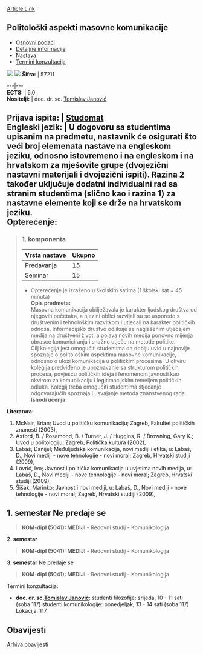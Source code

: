 [Article Link](https://www.fhs.hr/predmet/pamk_a)

## Politološki aspekti masovne komunikacije
  * [Osnovni podaci](https://www.fhs.hr/predmet/pamk_a#v1id-523795_266313_1_0 "Osnovni podaci")
  * [Detaljne informacije](https://www.fhs.hr/predmet/pamk_a#v1id-523795_266313_1_1 "Detaljne informacije")
  * [Nastava](https://www.fhs.hr/predmet/pamk_a#v1id-523795_266313_1_2 "Nastava")
  * [Termini konzultacija](https://www.fhs.hr/predmet/pamk_a#v1id-523795_266313_1_3 "Termini konzultacija")


[![](https://www.fhs.hr/img/flags/gif/hr.gif)](https://www.fhs.hr/predmet/pamk_a) [![](https://www.fhs.hr/img/flags/gif/gb.gif)](https://www.fhs.hr/en/course/mcpa)
**Šifra:** |  57211  
  
---|---  
**ECTS:** |  5.0   
**Nositelji:** |  doc. dr. sc. [Tomislav Janović](https://www.fhs.hr/djelatnik/tomislav.janovic)   
  
**Prijava ispita:** |  [Studomat](http://www.isvu.hr/studomat)  
**Engleski jezik:** |  U dogovoru sa studentima upisanim na predmetu, nastavnik će osigurati što veći broj elemenata nastave na engleskom jeziku, odnosno istovremeno i na engleskom i na hrvatskom za mješovite grupe (dvojezični nastavni materijali i dvojezični ispiti). Razina 2 također uključuje dodatni individualni rad sa stranim studentima (slično kao i razina 1) za nastavne elemente koji se drže na hrvatskom jeziku.   
**Opterećenje:**  
---  
> ### 1. komponenta
> | Vrsta nastave | Ukupno  
> ---|---  
> Predavanja | 15  
> Seminar | 15  
> * Opterećenje je izraženo u školskim satima (1 školski sat = 45 minuta)   
**Opis predmeta:**  
> Masovna komunikacija obilježavala je karakter ljudskog društva od njegovih početaka, a njezini oblici razvijali su se usporedo s društvenim i tehnološkim razvitkom i utjecali na karakter političkih odnosa. Informacijsko društvo odlikuje se naglašenim utjecajem medija na društveni život, a pojava novih medija ponovno mijenja obrasce komuniciranja i snažno utječe na metode politike.   
>  Cilj kolegija jest omogućiti studentima da dobiju uvid u najnovije spoznaje o politološkim aspektima masovne komunikacije, odnosno o ulozi komunikacija u političkim procesima. U okviru kolegija predviđeno je upoznavanje sa strukturom političkih procesa, povješću političkih ideja i fenomenom javnosti kao okvirom za komunikaciju i legitimacijskim temeljem političkih odluka. Kolegij treba omogućiti studentima stjecanje odgovarajućih spoznaja i usvajanje metoda znanstvenog rada.  
**Ishodi učenja:**  

  
**Literatura:**  
  1. McNair, Brian; Uvod u političku komunikaciju; Zagreb, Fakultet političkih znanosti (2003), 
  2. Axford, B. / Rosamond, B. / Turner, J. / Huggins, R. / Browning, Gary K.; Uvod u politologiju; Zagreb, Politička kultura (2002), 
  3. Labaš, Danijel; Međuljudska komunikacija, novi mediji i etika, u: Labaš, D., Novi mediji - nove tehnologije - novi moral; Zagreb, Hrvatski studiji (2009), 
  4. Lovrić, Ivo; Javnost i politička komunikacija u uvjetima novih medija, u: Labaš, D., Novi mediji - nove tehnologije - novi moral; Zagreb, Hrvatski studiji (2009), 
  5. Šišak, Marinko; Javnost i novi mediji, u: Labaš, D., Novi mediji - nove tehnologije - novi moral; Zagreb, Hrvatski studiji (2009), 

  
**1. semestar** Ne predaje se  
---  
> **KOM-dipl (5041): MEDIJI** - Redovni studij - Komunikologija  
>   
  
**2. semestar**  
> **KOM-dipl (5041): MEDIJI** - Redovni studij - Komunikologija  
>   
  
**3. semestar** Ne predaje se  
> **KOM-dipl (5041): MEDIJI** - Redovni studij - Komunikologija  
>   
Termini konzultacija: 
  * **doc. dr. sc.[Tomislav Janović](https://www.fhs.hr/djelatnik/tomislav.janovic)**: 
studenti filozofije: srijeda, 10 - 11 sati (soba 117)
studenti komunikologije: ponedjeljak, 13 - 14 sati (soba 117)
Lokacija: 117 


## Obavijesti
[Arhiva obavijesti](https://www.fhs.hr/predmet/pamk_a?@=20p0o#news_79660 "Arhiva obavijesti")
